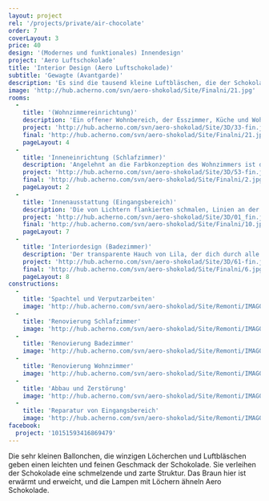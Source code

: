 ```yaml
---
layout: project
rel: '/projects/private/air-chocolate'
order: 7
coverLayout: 3
price: 40
design: '(Modernes und funktionales) Innendesign'
project: 'Aero Luftschokolade'
title: 'Interior Design (Aero Luftschokolade)'
subtitle: 'Gewagte (Avantgarde)'
description: 'Es sind die tausend kleine Luftbläschen, die der Schokolade eine leichte und zarte Textur verleihen. Warme braune Farbtöne und luftig extravagante Designerleuchten verheißen einen leckeren Hauch der beleibten Leckerei.'
image: 'http://hub.acherno.com/svn/aero-shokolad/Site/Finalni/21.jpg'
rooms:
  -
    title: '(Wohnzimmereinrichtung)'
    description: 'Ein offener Wohnbereich, der Esszimmer, Küche und Wohnzimmer in warmen Brauntönen, im dezenten Altweiß und transparenten Lila harmonisch vereint. Eine gewagte Kombination, die eine unverwechselbare Vision des Wohnens kreiert.'
    project: 'http://hub.acherno.com/svn/aero-shokolad/Site/3D/33-fin.jpg'
    final: 'http://hub.acherno.com/svn/aero-shokolad/Site/Finalni/21.jpg'
    pageLayout: 4
  -
    title: 'Inneneinrichtung (Schlafzimmer)'
    description: 'Angelehnt an die Farbkonzeption des Wohnzimmers ist das Schlafzimmer entsprechend dekoriert. Ein gemütlicher und angenehmerer Ort der Erholung, der dich sogar durch den kleinen Tageslichtschreibtisch den Start in den Alltag versüßt.'
    project: 'http://hub.acherno.com/svn/aero-shokolad/Site/3D/53-fin.jpg'
    final: 'http://hub.acherno.com/svn/aero-shokolad/Site/Finalni/2.jpg'
    pageLayout: 2
  -
    title: 'Innenausstattung (Eingangsbereich)'
    description: 'Die von Lichtern flankierten schmalen, Linien an der Decke geleiten dich sanft in das Herz der Wohnung.'
    project: 'http://hub.acherno.com/svn/aero-shokolad/Site/3D/01_fin.jpg'
    final: 'http://hub.acherno.com/svn/aero-shokolad/Site/Finalni/10.jpg'
    pageLayout: 7
  -
    title: 'Interiordesign (Badezimmer)'
    description: 'Der transparente Hauch von Lila, der dich durch alle Räume begleitet setzt im Badezimmer ein weiteres Highlight in Form von Orchideen und einem eindrucksvollen Ornament.'
    project: 'http://hub.acherno.com/svn/aero-shokolad/Site/3D/61-fin.jpg'
    final: 'http://hub.acherno.com/svn/aero-shokolad/Site/Finalni/6.jpg'
    pageLayout: 8
constructions:
  -
    title: 'Spachtel und Verputzarbeiten'
    image: 'http://hub.acherno.com/svn/aero-shokolad/Site/Remonti/IMAG0185.jpg'
  -
    title: 'Renovierung Schlafzimmer'
    image: 'http://hub.acherno.com/svn/aero-shokolad/Site/Remonti/IMAG0170.jpg'
  -
    title: 'Renovierung Badezimmer'
    image: 'http://hub.acherno.com/svn/aero-shokolad/Site/Remonti/IMAG0166.jpg'
  -
    title: 'Renovierung Wohnzimmer'
    image: 'http://hub.acherno.com/svn/aero-shokolad/Site/Remonti/IMAG0179.jpg'
  -
    title: 'Abbau und Zerstörung'
    image: 'http://hub.acherno.com/svn/aero-shokolad/Site/Remonti/IMAG0209.jpg'
  -
    title: 'Reparatur von Eingangsbereich'
    image: 'http://hub.acherno.com/svn/aero-shokolad/Site/Remonti/IMAG0178.jpg'
facebook:
  project: '10151593416869479'
---
```

Die sehr kleinen Ballonchen, die winzigen Löcherchen und Luftbläschen geben einen leichten und feinen Geschmack der Schokolade. Sie verleihen der Schokolade eine schmelzende und zarte Struktur. Das Braun hier ist erwärmt und erweicht, und die Lampen mit Löchern ähneln Aero Schokolade.